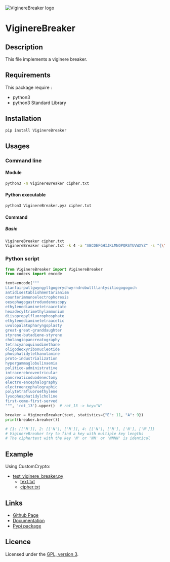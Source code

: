 ![ViginereBreaker logo](https://mauricelambert.github.io/info/python/security/ViginereBreaker_small.png "ViginereBreaker logo")

# ViginereBreaker

## Description

This file implements a viginere breaker.

## Requirements

This package require :
 - python3
 - python3 Standard Library

## Installation
```bash
pip install ViginereBreaker
```

## Usages

### Command line

#### Module

```bash
python3 -m ViginereBreaker cipher.txt
```

#### Python executable

```bash
python3 ViginereBreaker.pyz cipher.txt
```

#### Command

##### Basic

```bash
ViginereBreaker cipher.txt
ViginereBreaker cipher.txt -k 4 -a "ABCDEFGHIJKLMNOPQRSTUVWXYZ" -s "{\"E\":10,\"A\":7}"
```

### Python script

```python
from ViginereBreaker import ViginereBreaker
from codecs import encode

text=encode("""
Llanfairpwllgwyngyllgogerychwyrndrobwllllantysiliogogogoch
antidisestablishmentarianism
counterimmunoelectrophoresis
oesophagogastroduodenoscopy
ethylenediaminetetraacetate
hexadecyltrimethylammonium
diisopropylfluorophosphate
ethylenediaminetetraacetic
uvulopalatopharyngoplasty
great-great-granddaughter
styrene-butadiene-styrene
cholangiopancreatography
tetracyanoquinodimethane
oligodeoxyribonucleotide
phosphatidylethanolamine
proto-industrialization
hypergammaglobulinaemia
politico-administrative
intracerebroventricular
pancreaticoduodenectomy
electro-encephalography
electroencephalographic
polytetrafluoroethylene
lysophosphatidylcholine
first-come-first-served
""", 'rot_13').upper()  # rot_13 -> key="N"

breaker = ViginereBreaker(text, statistics={"E": 11, "A": 9})
print(breaker.breaker())

# {1: [['N']], 2: [['N'], ['N']], 4: [['N'], ['N'], ['N'], ['N']]}
# ViginereBreaker try to find a key with multiple key lengths
# The ciphertext with the key 'N' or 'NN' or 'NNNN' is identical
```

## Example

Using CustomCrypto:
 - [test_viginere_breaker.py](https://github.com/mauricelambert/ViginereBreaker/blob/main/test_viginere_breaker.py)
     - [text.txt](https://github.com/mauricelambert/ViginereBreaker/blob/main/text.txt)
     - [cipher.txt](https://github.com/mauricelambert/ViginereBreaker/blob/main/cipher.txt)

## Links

 - [Github Page](https://github.com/mauricelambert/ViginereBreaker/)
 - [Documentation](https://mauricelambert.github.io/info/python/security/ViginereBreaker.html)
 - [Pypi package](https://pypi.org/project/ViginereBreaker/)

## Licence

Licensed under the [GPL, version 3](https://www.gnu.org/licenses/).
